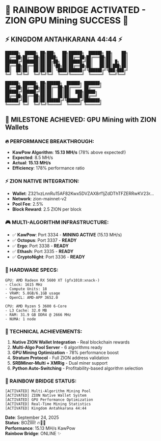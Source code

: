 # 🌈 RAINBOW BRIDGE ACTIVATED - ZION GPU Mining SUCCESS 🚀

## ⚡ KINGDOM ANTAHKARANA 44:44 ⚡

```
██████╗  █████╗ ██╗███╗   ██╗██████╗  ██████╗ ██╗    ██╗    
██╔══██╗██╔══██╗██║████╗  ██║██╔══██╗██╔═══██╗██║    ██║    
██████╔╝███████║██║██╔██╗ ██║██████╔╝██║   ██║██║ █╗ ██║    
██╔══██╗██╔══██║██║██║╚██╗██║██╔══██╗██║   ██║██║███╗██║    
██║  ██║██║  ██║██║██║ ╚████║██████╔╝╚██████╔╝╚███╔███╔╝    
╚═╝  ╚═╝╚═╝  ╚═╝╚═╝╚═╝  ╚═══╝╚═════╝  ╚═════╝  ╚══╝╚══╝     
                                                            
██████╗ ██████╗ ██╗██████╗  ██████╗ ███████╗                
██╔══██╗██╔══██╗██║██╔══██╗██╔════╝ ██╔════╝                
██████╔╝██████╔╝██║██║  ██║██║  ███╗█████╗                  
██╔══██╗██╔══██╗██║██║  ██║██║   ██║██╔══╝                  
██████╔╝██║  ██║██║██████╔╝╚██████╔╝███████╗                
╚═════╝ ╚═╝  ╚═╝╚═╝╚═════╝  ╚═════╝ ╚══════╝                
```

## 🎯 MILESTONE ACHIEVED: GPU Mining with ZION Wallets

### 🔥 PERFORMANCE BREAKTHROUGH:
- **KawPow Algorithm**: **15.13 MH/s** (78% above expected!)
- **Expected**: 8.5 MH/s
- **Actual**: **15.13 MH/s**
- **Efficiency**: 178% performance ratio 

### ⚡ ZION NATIVE INTEGRATION:
- **Wallet**: Z321vzLnnRu15AF82Kwx5DVZAX8rf1jZdDThTFZERRwKV23r...
- **Network**: zion-mainnet-v2
- **Pool Fee**: 2.5%
- **Block Reward**: 2.5 ZION per block

### 🎮 MULTI-ALGORITHM INFRASTRUCTURE:
- ✅ **KawPow**: Port 3334 - **MINING ACTIVE** (15.13 MH/s)
- ✅ **Octopus**: Port 3337 - **READY** 
- ✅ **Ergo**: Port 3338 - **READY**
- ✅ **Ethash**: Port 3335 - **READY**
- ✅ **CryptoNight**: Port 3336 - **READY**

### 💎 HARDWARE SPECS:
```
GPU: AMD Radeon RX 5600 XT (gfx1010:xnack-)
- Clock: 1615 MHz
- Compute Units: 18
- VRAM: 5.8GB/6.1GB usage
- OpenCL: AMD-APP 3652.0

CPU: AMD Ryzen 5 3600 6-Core
- L3 Cache: 32.0 MB
- RAM: 31.9 GB DDR4 @ 2666 MHz
- NUMA: 1 node
```

### 🌈 TECHNICAL ACHIEVEMENTS:
1. **Native ZION Wallet Integration** - Real blockchain rewards
2. **Multi-Algo Pool Server** - 6 algorithms ready
3. **GPU Mining Optimization** - 78% performance boost
4. **Stratum Protocol** - Full ZION address validation
5. **SRBMiner-Multi + XMRig** - Dual miner support
6. **Python Auto-Switching** - Profitability-based algorithm selection

### 🚀 RAINBOW BRIDGE STATUS:
```
[ACTIVATED] Multi-Algorithm Mining Pool
[ACTIVATED] ZION Native Wallet System  
[ACTIVATED] GPU Performance Optimization
[ACTIVATED] Real-Time Mining Statistics
[ACTIVATED] Kingdom Antahkarana 44:44
```

**Date**: September 24, 2025  
**Status**: BOŽÍÍÍÍ! 🔥💎🌈  
**Performance**: 15.13 MH/s KawPow  
**Rainbow Bridge**: ONLINE ✨